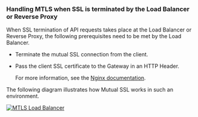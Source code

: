 ### Handling MTLS when SSL is terminated by the Load Balancer or Reverse Proxy

When SSL termination of API requests takes place at the Load Balancer or Reverse Proxy, the following prerequisites need to be met by the Load Balancer.

-   Terminate the mutual SSL connection from the client.
-   Pass the client SSL certificate to the Gateway in an HTTP Header. 

     For more information, see the [Nginx documentation](https://nginx.org/en/docs/http/ngx_http_ssl_module.html#ssl_client_certificate).

The following diagram illustrates how Mutual SSL works in such an environment.

[![MTLS Load Balancer]({{base_path}}/assets/img/learn/mtls-loadbalancer.png)]({{base_path}}/assets/img/learn/mtls-loadbalancer.png)


